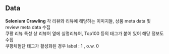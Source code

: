 ## Data

**Selenium Crawling**
각 리뷰와 리뷰에 해당하는 이미지들, 상품 meta data 및 review meta data 수집   
쿠팡 리뷰 특성 상 리뷰어 옆에 실명리뷰어, Top100 등의 태그가 붙어 있어 해당 정보도 수집   
쿠팡체험단 태그가 활성화된 경우 label : 1 , o.w. 0
